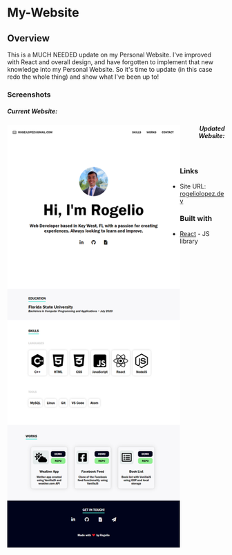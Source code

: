 # My-Website

## Overview

This is a MUCH NEEDED update on my Personal Website. I've improved with React and overall design, and have forgotten to implement that new knowledge into my Personal Website. So it's time to update (in this case redo the whole thing) and show what I've been up to!


### Screenshots

<h5 align="left">Current Website:</h5>
<img alt="Current Site" src="./rogeliolopez-old.png" align="left" width="400px"/>

<h5 align="right">Updated Website:</h5>


<br/>


### Links

- Site URL: [rogeliolopez.dev](https://rogeliolopez.dev)


### Built with

- [React](https://reactjs.org/) - JS library
